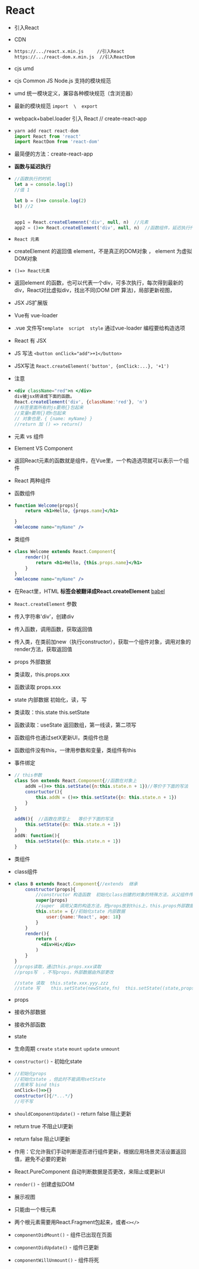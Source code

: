 # React

- 引入React

- CDN

- ```html
  https://.../react.x.min.js     //引入React
  https://.../react-dom.x.min.js  //引入ReactDom
  ```

- cjs  umd

- cjs  Common JS  Node.js  支持的模块规范

- umd  统一模块定义，兼容各种模块规范（含浏览器）

- 最新的模块规范 `import  \  export`

- webpack+babel.loader 引入 React  //  create-react-app

- ```js
  yarn add react react-dom
  import React from 'react'
  import ReactDom from 'react-dom'
  ```

- 最简便的方法：create-react-app

- **函数与延迟执行**

- ```js
  //函数执行的时机
  let a = console.log(1) 
  //值 1
  
  let b = ()=> console.log(2)
  b() //2
  
  
  app1 = React.createElemennt('div', null, n)  //元素
  app2 = ()=> React.createElement('div', null, n)  //函数组件，延迟执行代码，被调用时执行
  ```

- `React 元素`

- createElement  的返回值 element，不是真正的DOM对象  ， element 为虚拟DOM对象

- `()=> React元素`

- 返回element 的函数，也可以代表一个div，可多次执行，每次得到最新的div，React对比虚拟div，找出不同(DOM DIff 算法)，局部更新视图，

- JSX  JS扩展版

- Vue有 vue-loader  

- .vue 文件写`template  script  style` 通过vue-loader 编程要给构造选项

- React  有 JSX

- JS 写法   `<button onClick="add">+1</button>`  

- JSX写法  `React.createElement('button', {onClick:...}, '+1')`

- 注意

- ```jsx
  <div className="red">n </div>
  div被jsx转译成下面的函数。
  React.createElement('div', {className:'red'}, 'n')
  //标签里面所有的js要用{}包起来
  //变量n要用{}把n包起来
  // 对象也是，{ {name: myName} }
  //return 加 () => return()
  ```

- 元素  vs  组件

- Element  VS  Component

- 返回React元素的函数就是组件，在Vue里，一个构造选项就可以表示一个组件

- React 两种组件

- 函数组件

- ```jsx
  function Welcome(props){
      return <h1>Hello, {props.name}</h1>
  
  }
  <Welecome name="myName" />
  ```

- 类组件

- ```jsx
  class Welcome extends React.Component{
      render(){
          return <h1>Hello, {this.props.name}</h1>
      }
  }
  <Welecome name="myName" />
  ```

- 在React里，HTML **标签会被翻译成React.createElement** [babel](https://babeljs.io/repl#?browsers=defaults%2C%20not%20ie%2011%2C%20not%20ie_mob%2011&build=&builtIns=false&corejs=3.6&spec=false&loose=false&code_lz=Q&debug=false&forceAllTransforms=false&shippedProposals=false&circleciRepo=&evaluate=false&fileSize=false&timeTravel=false&sourceType=module&lineWrap=true&presets=env%2Creact%2Cstage-2&prettier=false&targets=&version=7.14.8&externalPlugins=)

- `React.createElement`  参数

- 传入字符串'div'，创建div

- 传入函数，调用函数，获取返回值

- 传入类，在类前加new（执行constructor），获取一个组件对象，调用对象的render方法，获取返回值

- props  外部数据

- 类读取，this.props.xxx

- 函数读取 props.xxx

- state   内部数据  初始化，读，写

- 类读取：this.state   this.setState

- 函数读取：useState 返回数组，第一线读，第二项写

- 函数组件也通过setX更新UI，类组件也是

- 函数组件没有this，一律用参数和变量，类组件有this

- 事件绑定

- ```jsx
  // this参数
  class Son extends React.Component{//函数在对象上
      addN =()=> this.setState({n:this.state.n + 1})//等价于下面的写法
      consrtuctor(){
          this.addN = ()=> this.setState({n: this.state.n + 1})
      }
  }
  
  addN(){  //函数在原型上   等价于下面的写法
      this.setState({n: this.state.n + 1})
  }
  addN: function(){
      this.setState({n: this.state.n + 1})
  }
  ```

- 类组件

- class组件

- ```jsx
  class B extends React.Component{//extends  继承
      constructor(props){
          //constructor 构造函数  初始化class创建的对象的特殊方法，从父组件传入props
          super(props)
          //super  调用父类的构造方法，把props放到this上，this.props外部数据对象的地址
          this.state = {//初始化state 内部数据
              user:{name:'React', age: 18}
          }
      }
      render(){
          return (
          	<div>Hi</div>
          )
      }
  }
  //props读取，通过this.props.xxx读取
  //props写  ，不写props，外部数据由外部更改
  
  //state 读取  this.state.xxx.yyy.zzz
  //state 写    this.setState(newState,fn)  this.setState((state,props)=>newState,fn)
  ```

- props

- 接收外部数据

- 接收外部函数

- state

- 生命周期 `create`  `state`  `mount`  `update`  `unmount`

- `constructor()`  - 初始化state

- ```jsx
  //初始化props
  //初始化state ，但此时不能调用setState
  //用来写 bind this
  onClick=()=>{}
  constructor(){/*...*/}
  //可不写
  ```

- `shouldComponentUpdate()` - return false 阻止更新 

- return true  不阻止UI更新

- return false  阻止UI更新

- 作用：它允许我们手动判断是否进行组件更新，根据应用场景灵活设置返回值，避免不必要的更新

- React.PureComponent 自动判断数据是否更改，来阻止或更新UI

- `render()`  - 创建虚拟DOM

- 展示视图

- 只能由一个根元素

- 两个根元素需要用React.Fragment包起来，或者`<></>`

- `componentDidMount()` - 组件已出现在页面

- `componentDidUpdate()`  - 组件已更新

- `componentWillUnmount()`  - 组件将死

  

